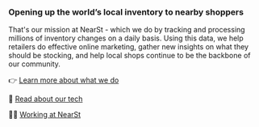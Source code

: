 ### Opening up the world’s local inventory to nearby shoppers

That's our mission at NearSt - which we do by tracking and processing millions of inventory changes on a 
daily basis. Using this data, we help retailers do effective online marketing, gather new insights on what 
they should be stocking, and help local shops continue to be the backbone of our community.

👉 [Learn more about what we do](https://www.near.st)

🧙 [Read about our tech](https://www.near.st/solution/technology)

👩‍💻 [Working at NearSt](https://www.near.st/about/careers)
